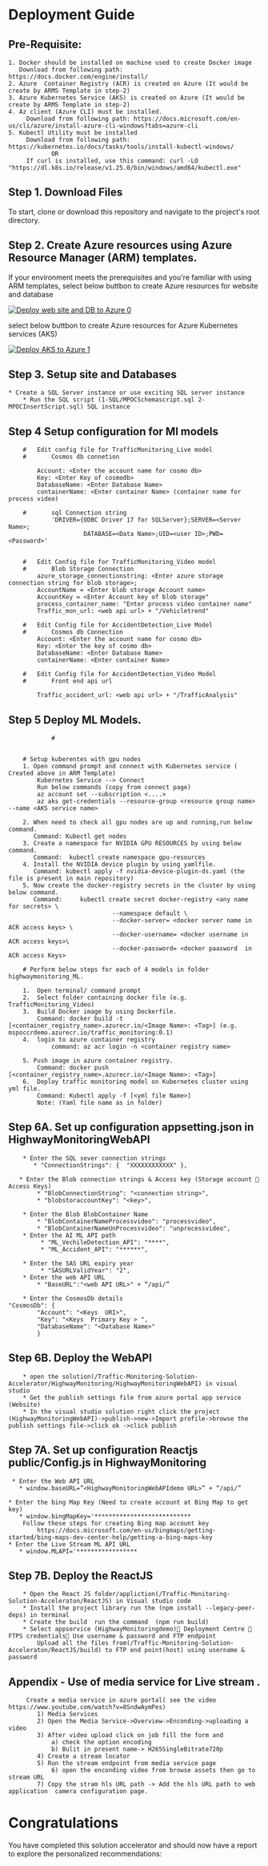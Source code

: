 # Deployment Guide


## 	Pre-Requisite: 
		
	1. Docker should be installed on machine used to create Docker image
	   Download from following path: https://docs.docker.com/engine/install/
	2. Azure  Container Registry (ACR) is created on Azure (It would be create by ARMS Template in step-2)
	3. Azure Kubernetes Service (AKS) is created on Azure (It would be create by ARMS Template in step-2)
	4. Az client (Azure CLI) must be installed.
	     Download from following path: https://docs.microsoft.com/en-us/cli/azure/install-azure-cli-windows?tabs=azure-cli
	5. Kubectl Utility must be installed
		 Download from following path: https://kubernetes.io/docs/tasks/tools/install-kubectl-windows/
		        OR 
		 If curl is installed, use this command: curl -LO "https://dl.k8s.io/release/v1.25.0/bin/windows/amd64/kubectl.exe"
		

## Step 1. Download Files
To start, clone or download this repository and navigate to the project's root directory.

## Step 2. Create Azure resources using Azure Resource Manager (ARM) templates.

If your environment meets the prerequisites and you're familiar with using ARM templates, select below buttbon to create  Azure resources for website and database

[![Deploy web site and DB to Azure 0](/Media/deploy-to-azure.png)](https://portal.azure.com/#create/Microsoft.Template/uri/https%3A%2F%2Fraw.githubusercontent.com%2Frituranjang80%2FTraffic-Monitoring-Solution-Accelerator%2Fmain%2FARMTemplate%2FARMTemplate_mspoc_MainResourceGroup.json)


select below buttbon to create  Azure resources for Azure Kubernetes services (AKS)

[![Deploy AKS to Azure 1](/Media/deploy-to-azure.png)](https://portal.azure.com/#create/Microsoft.Template/uri/https%3A%2F%2Fraw.githubusercontent.com%2Frituranjang80%2FTraffic-Monitoring-Solution-Accelerator%2Fmain%2FARMTemplate%2FARMTemplate_mspoc_AKSResourceGroup.json
)
## Step 3. Setup site and  Databases
	
	* Create a SQL Server instance or use exciting SQL server instance 
        * Run the SQL script (1-SQL/MPOCSchemascript.sql 2- MPOCInsertScript.sql) SQL instance   
    
## Step  4 Setup configuration for Ml models

		#	Edit config file for TrafficMonitoring_Live model
		#       Cosmos db connetion
		
			Account: <Enter the account name for cosmo db>
			Key: <Enter Key of cosmodb>
			DatabaseName: <Enter Database Name>
			containerName: <Enter container Name> (container name for process video)
		
		#       sql Connection string
		        'DRIVER={ODBC Driver 17 for SQLServer};SERVER=<Server Name>;
		                 DATABASE=<Data Name>;UID=<user ID>;PWD=<Password>'

		
		#	Edit Config file for TrafficMonitoring_Video model
		#       Blob Storage Connection
			azure_storage_connectionstring: <Enter azure storage connection string for blob storage>;
			AccountName = <Enter blob storage Account name> 
			AccountKey = <Enter Account key of blob storage"
			process_container_name: "Enter process video container name"
			Traffic_mon_url: <web api url> + "/Vehicletrend" 

		#	Edit Config file for AccidentDetection_Live Model
		#       Cosmos db Connection
			Account: <Enter the account name for cosmo db>
			Key: <Enter the key of cosmo db>
			DatabaseName: <Enter Database Name>
			containerName: <Enter container Name> 		
		
		#	Edit Config file for AccidentDetection_Video Model
		#       Front end api url 
		
			Traffic_accident_url: <web api url> + "/TrafficAnalysis" 
			
## Step 5 Deploy ML Models.
                # 
		
		
		# Setup kuberentes with gpu nodes
		1. Open command prompt and connect with Kubernetes service ( Created above in ARM Template)
		    Kubernetes Service --> Connect 
		    Run below commands (copy from connect page)
		    az account set --subscription <....>
		    az aks get-credentials --resource-group <resource group name> --name <AKS service name> 
		
		2. When need to check all gpu nodes are up and running,run below command.
		   Command: Kubectl get nodes
		3. Create a namespace for NVIDIA GPU RESOURCES by using below command.
		   Command:  kubectl create namespace gpu-resources
		4. Install the NVIDIA device plugin by using yamlfile.
		   Command: kubectl apply -f nvidia-device-plugin-ds.yaml (the file is present in main repository) 
		5. Now create the docker-registry secrets in the cluster by using below command.
		   Command:     kubectl create secret docker-registry <any name for secrets> \
                                 --namespace default \
                                 --docker-server= <docker server name in ACR access keys> \
                                 --docker-username= <docker username in ACR access keys>\
                                 --docker-password= <docker paasword  in ACR access Keys>
		 
		# Perform below steps for each of 4 models in folder highwaymonitoring_ML. 
		
		1.	Open terminal/ command prompt 
		2.	Select folder containing docker file (e.g. TrafficMonitoring_Video)
		3.	Build Docker image by using Dockerfile. 
			Command: docker build -t [<container_registry_name>.azurecr.io/<Image Name>: <Tag>] (e.g.                                mspoccrdemo.azurecr.io/traffic_monitoring:0.1)
		4.	login to azure container registry
		        command: az acr login -n <container registry name>
		
		5. Push image in azure container registry. 
			Command: docker push [<container_registry_name>.azurecr.io/<Image Name>: <Tag>]
		6.	Deploy traffic monitoring model on Kubernetes cluster using yml file.
			Command: Kubectl apply -f [<yml file Name>] 
			Note: (Yaml file name as in folder)
			
			


## Step 6A. Set up  configuration appsetting.json in HighwayMonitoringWebAPI
        
        * Enter the SQL sever connection strings        
           * "ConnectionStrings": {  "XXXXXXXXXXXX" },
        
       * Enter the Blob connection strings & Access key (Storage account  Access Keys)  
			* "BlobConnectionString": "<connection string>",
			* "blobstoraccountKey": "<key>",
 
        * Enter the Blob BlobContainer Name  
            * "BlobContainerNameProcessvideo": "processvideo",
            * "BlobContainerNameUnProcessvideo": "unprocessvideo",
        * Enter the AI ML API path  
             * "ML_VechileDetection_API": "****",
             * "ML_Accident_API": "******",

        * Enter the SAS URL expiry year  
             * "SASURLValidYear": "2",
		* Enter the web API URL
			* "BaseURL":"<web API URL>" + “/api/”

        * Enter the CosmosDb details
    "CosmosDb": {
            "Account": "<Keys  URI>",
            "Key": "<Keys  Primary Key > ",
            "DatabaseName": "<Database Name>"                
            }
	

## Step 6B. Deploy the WebAPI

		* open the solution(/Traffic-Monitoring-Solution-Accelerator/HighwayMonitoring/HighwayMonitoringWebAPI) in visual studio
		* Get the publish settings file from azure portal app service (Website)
		* In the visual studio solution right click the project (HighwayMonitoringWebAPI)->publish->new->Import profile->browse the publish settings file->click ok ->click publish

## Step 7A. Set up  configuration Reactjs public/Config.js in HighwayMonitoring      


     * Enter the Web API URL        
       * window.baseURL=”<HighwayMonitoringWebAPIdemo URL>” + “/api/”
	   
	* Enter the bing Map Key (Need to create account at Bing Map to get key)       
       * window.bingMapKey='***************************
	    Follow these steps for creating Bing map account key
			https://docs.microsoft.com/en-us/bingmaps/getting-started/bing-maps-dev-center-help/getting-a-bing-maps-key
	* Enter the Live Stream ML API URL      
       * window.MLAPI='*****************


		   
## Step 7B. Deploy the ReactJS	
		
		* Open the React JS folder/appliction(/Traffic-Monitoring-Solution-Acceleraton/ReactJS) in Visual studio code	
		* Install the project library run the (npm install --legacy-peer-deps) in terminal
		* Create the build  run the command  (npm run build)
		* Select appservice (HighwayMonitoringdemo) Deployment Centre  FTPS credentials Use username & password and FTP endpoint
			Upload all the files from(/Traffic-Monitoring-Solution-Acceleraton/ReactJS/build) to FTP end point(host) using username & password

		
## Appendix - Use of media service for Live stream .
			
		 Create a media service in azure portal( see the video https://www.youtube.com/watch?v=8SndwAymPes)
			1) Media Services  
			2) Open the Media Service->Overview->Enconding->uploading a video
			3) After video upload click on job fill the form and 
				a) check the option encoding
				b) Bulit in present name-> H265SingleBitrate720p
			4) Create a stream locator 
			5) Run the stream endpoint from media service page
				6) open the enconding video from browse assets then go to stream URL
			7) Copy the stram hls URL path -> Add the hls URL path to web application  camera configuration page.





# Congratulations
You have completed this solution accelerator and should now have a report to explore the personalized recommendations:

